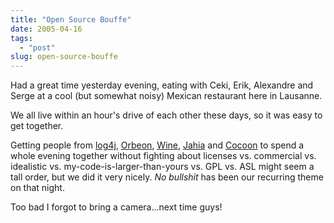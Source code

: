 ```yaml
---
title: "Open Source Bouffe"
date: 2005-04-16
tags: 
  - "post"
slug: open-source-bouffe
---
```


Had a great time yesterday evening, eating with Ceki, Erik, Alexandre and Serge at a cool (but somewhat noisy) Mexican restaurant here in Lausanne.

We all live within an hour's drive of each other these days, so it was easy to get together.

Getting people from [log4j](http://logging.apache.org/log4j/), [Orbeon](http://orbeon.com), [Wine](http://winehq.org), [Jahia](http://jahia.com) and [Cocoon](http://cocoon.apache.org) to spend a whole evening together without fighting about licenses vs. commercial vs. idealistic vs. my-code-is-larger-than-yours vs. GPL vs. ASL might seem a tall order, but we did it very nicely. _No bullshit_ has been our recurring theme on that night.

Too bad I forgot to bring a camera...next time guys!
